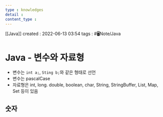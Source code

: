 ```yaml
---
type : knowledges
detail : 
content_type :
---
```


[[Java]]
created : 2022-06-13 03:54
tags : #🖥️Note/Java 

# Java - 변수와 자료형
- 변수는 `int a;`, `Sting b;`와 같은 형태로 선언
- 변수는 pascalCase
- 자료형은 int, long. double, boolean, char, String, StringBuffer, List, Map, Set 등이 있음

## 숫자
